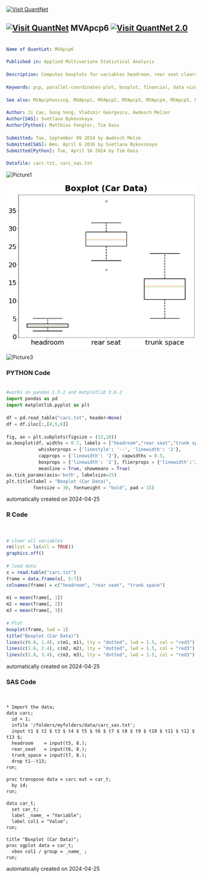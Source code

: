 [<img src="https://github.com/QuantLet/Styleguide-and-FAQ/blob/master/pictures/banner.png" width="1100" alt="Visit QuantNet">](http://quantlet.de/)

## [<img src="https://github.com/QuantLet/Styleguide-and-FAQ/blob/master/pictures/qloqo.png" alt="Visit QuantNet">](http://quantlet.de/) **MVApcp6** [<img src="https://github.com/QuantLet/Styleguide-and-FAQ/blob/master/pictures/QN2.png" width="60" alt="Visit QuantNet 2.0">](http://quantlet.de/)

```yaml

Name of QuantLet: MVApcp6

Published in: Applied Multivariate Statistical Analysis

Description: Computes boxplots for variables headroom, rear seat clearance and trunk space of the car data set.

Keywords: pcp, parallel-coordinates-plot, boxplot, financial, data visualization, plot, graphical representation, sas

See also: MVApcphousing, MVApcp1, MVApcp2, MVApcp3, MVApcp4, MVApcp5, MVApcp7, MVApcp8

Author: Ji Cao, Song Song, Vladimir Georgescu, Awdesch Melzer
Author[SAS]: Svetlana Bykovskaya
Author[Python]: Matthias Fengler, Tim Dass

Submitted: Tue, September 09 2014 by Awdesch Melze
Submitted[SAS]: Wen, April 6 2016 by Svetlana Bykovskaya
Submitted[Python]: Tue, April 16 2024 by Tim Dass

Datafile: carc.txt, carc_sas.txt

```

![Picture1](MVApcp6.png)

![Picture2](MVApcp6_python.png)

![Picture3](MVApcp6_sas.png)

### PYTHON Code
```python

#works on pandas 1.5.2 and matplotlib 3.6.2
import pandas as pd
import matplotlib.pyplot as plt

df = pd.read_table("carc.txt", header=None)
df = df.iloc[:,[4,5,6]]

fig, ax = plt.subplots(figsize = (12,10))
ax.boxplot(df, widths = 0.7, labels = ["headroom","rear seat","trunk space"],
            whiskerprops = {'linestyle': '--', 'linewidth': '2'},
            capprops = {'linewidth': '2'}, capwidths = 0.5,
            boxprops = {'linewidth': '2'}, flierprops = {'linewidth':'2.5', 'color':'red'},
            meanline = True, showmeans = True)
ax.tick_params(axis='both', labelsize=25)
plt.title(label = "Boxplot (Car Data)", 
          fontsize = 30, fontweight = "bold", pad = 15)

```

automatically created on 2024-04-25

### R Code
```r


# clear all variables
rm(list = ls(all = TRUE))
graphics.off()

# load data
x = read.table("carc.txt")
frame = data.frame(x[, 5:7])
colnames(frame) = c("headroom", "rear seat", "trunk space")

m1 = mean(frame[, 1])
m2 = mean(frame[, 2])
m3 = mean(frame[, 3])

# Plot
boxplot(frame, lwd = 1)
title("Boxplot (Car Data)")
lines(c(0.6, 1.4), c(m1, m1), lty = "dotted", lwd = 1.5, col = "red3")
lines(c(1.6, 2.4), c(m2, m2), lty = "dotted", lwd = 1.5, col = "red3")
lines(c(2.6, 3.4), c(m3, m3), lty = "dotted", lwd = 1.5, col = "red3") 

```

automatically created on 2024-04-25

### SAS Code
```sas


* Import the data;
data carc;
  id + 1;
  infile '/folders/myfolders/data/carc_sas.txt';
  input t1 $ t2 $ t3 $ t4 $ t5 $ t6 $ t7 $ t8 $ t9 $ t10 $ t11 $ t12 $ t13 $;
  headroom    = input(t5, 8.);
  rear_seat   = input(t6, 8.);
  trunk_space = input(t7, 8.);
  drop t1--t13;
run;

proc transpose data = carc out = car_t;
  by id;
run;

data car_t;
  set car_t;
  label _name_ = "Variable";
  label col1 = "Value";
run;

title "Boxplot (Car Data)";
proc sgplot data = car_t;
  vbox col1 / group = _name_ ;
run;
```

automatically created on 2024-04-25